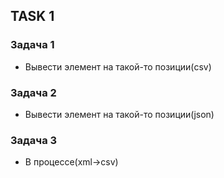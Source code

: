 
## TASK 1
### Задача 1

- Вывести элемент на такой-то позиции(csv)


### Задача 2
- Вывести элемент на такой-то позиции(json)

### Задача 3

- В процессе(xml->csv)
